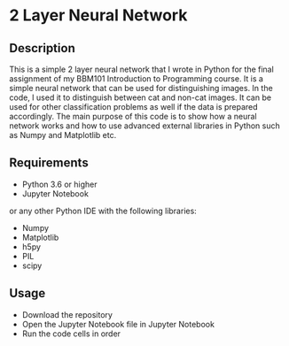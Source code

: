 # 2 Layer Neural Network

## Description

This is a simple 2 layer neural network that I wrote in Python for the final assignment of my BBM101 Introduction to Programming course. It is a simple neural network that can be used for distinguishing images. In the code, I used it to distinguish between cat and non-cat images. It can be used for other classification problems as well if the data is prepared accordingly. The main purpose of this code is to show how a neural network works and how to use advanced external libraries in Python such as Numpy and Matplotlib etc.

## Requirements

- Python 3.6 or higher
- Jupyter Notebook

or any other Python IDE with the following libraries:

- Numpy
- Matplotlib
- h5py
- PIL
- scipy

## Usage

- Download the repository
- Open the Jupyter Notebook file in Jupyter Notebook
- Run the code cells in order
